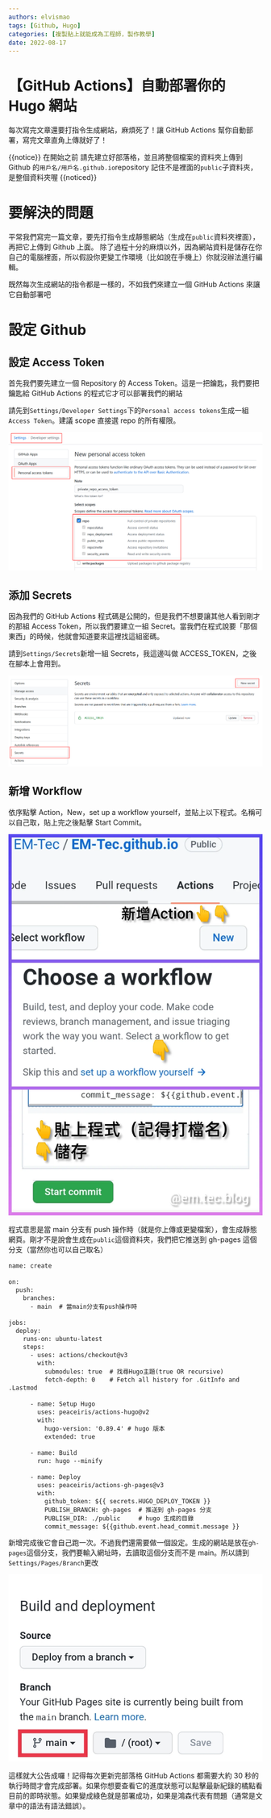 ```yaml
---
authors: elvismao
tags: [Github, Hugo]
categories: [複製貼上就能成為工程師，製作教學]
date: 2022-08-17
---
```


# 【GitHub Actions】自動部署你的 Hugo 網站

每次寫完文章還要打指令生成網站，麻煩死了！讓 GitHub Actions 幫你自動部署，寫完文章直角上傳就好了！

{{notice}}
在開始之前
請先建立好部落格，並且將整個檔案的資料夾上傳到 Github 的`用戶名/用戶名.github.io`repository
記住不是裡面的`public`子資料夾，是整個資料夾喔
{{noticed}}

# 要解決的問題

平常我們寫完一篇文章，要先打指令生成靜態網站（生成在`public`資料夾裡面），再把它上傳到 Github 上面。
除了過程十分的麻煩以外，因為網站資料是儲存在你自己的電腦裡面，所以假設你更變工作環境（比如說在手機上）你就沒辦法進行編輯。

既然每次生成網站的指令都是一樣的，不如我們來建立一個 GitHub Actions 來讓它自動部署吧

# 設定 Github

## 設定 Access Token

首先我們要先建立一個 Repository 的 Access Token。這是一把鑰匙，我們要把鑰匙給 GitHub Actions 的程式它才可以部署我們的網站

請先到`Settings/Developer Settings`下的`Personal access tokens`生成一組`Access Token`。建議 scope 直接選 repo 的所有權限。

![生成 Access Token](hugo-githubAction-access-token.png)

## 添加 Secrets

因為我們的 GitHub Actions 程式碼是公開的，但是我們不想要讓其他人看到剛才的那組 Access Token，所以我們要建立一組 Secret。當我們在程式說要「那個東西」的時候，他就會知道要來這裡找這組密碼。

請到`Settings/Secrets`新增一組 Secrets，我這邊叫做 ACCESS_TOKEN，之後在腳本上會用到。

![添加 Secrets](hugo-githubAction-sectets.png)

## 新增 Workflow

依序點擊 Action，New，set up a workflow yourself，並貼上以下程式。名稱可以自己取，貼上完之後點擊 Start Commit。

![設定 Workflow](hugo-githubAction-access-workflow.webp)

程式意思是當 main 分支有 push 操作時（就是你上傳或更變檔案），會生成靜態網頁。剛才不是說會生成在`public`這個資料夾，我們把它推送到 gh-pages 這個分支（當然你也可以自己取名）

```
name: create

on:
  push:
    branches:
      - main  # 當main分支有push操作時

jobs:
  deploy:
    runs-on: ubuntu-latest
    steps:
      - uses: actions/checkout@v3
        with:
          submodules: true  # 找尋Hugo主題(true OR recursive)
          fetch-depth: 0    # Fetch all history for .GitInfo and .Lastmod

      - name: Setup Hugo
        uses: peaceiris/actions-hugo@v2
        with:
          hugo-version: '0.89.4' # hugo 版本
          extended: true

      - name: Build
        run: hugo --minify

      - name: Deploy
        uses: peaceiris/actions-gh-pages@v3
        with:
          github_token: ${{ secrets.HUGO_DEPLOY_TOKEN }}
          PUBLISH_BRANCH: gh-pages  # 推送到 gh-pages 分支
          PUBLISH_DIR: ./public     # hugo 生成的目錄
          commit_message: ${{github.event.head_commit.message }}
```

新增完成後它會自己跑一次。不過我們還需要做一個設定。生成的網站是放在`gh-pages`這個分支，我們要輸入網址時，去讀取這個分支而不是 main。所以請到`Settings/Pages/Branch`更改

![更改 Branch](hugo-githubAction-branch.jpg)

這樣就大公告成囉！記得每次更新完部落格 GitHub Actions 都需要大約 30 秒的執行時間才會完成部署。如果你想要查看它的進度狀態可以點擊最新紀錄的橘點看目前的即時狀態。如果變成綠色就是部署成功，如果是鴻森代表有問題（通常是文章中的語法有語法錯誤）。
